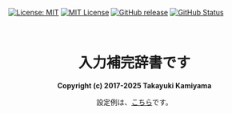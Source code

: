 [![License: MIT](https://img.shields.io/badge/License-MIT-yellow.svg)](https://opensource.org/licenses/MIT) [![MIT License](http://img.shields.io/badge/license-MIT-blue.svg?style=flat)](LICENSE) [![GitHub release](https://img.shields.io/github/release/takkii/ruby-dictionary3.svg?style=flat)](GitHub) [![GitHub Status](https://img.shields.io/github/last-commit/takkii/ruby-dictionary3.svg?style=flat)](GitHub)

<br />

<div align="center">
  <p><h1>入力補完辞書です</h1></p>
  <p><b> Copyright (c) 2017-2025 Takayuki Kamiyama</b></p>
  <p> 設定例は、<a href="https://github.com/takkii/ruby-dict/wiki/manual">こちら</a>です。</p>
</div>

<br />
